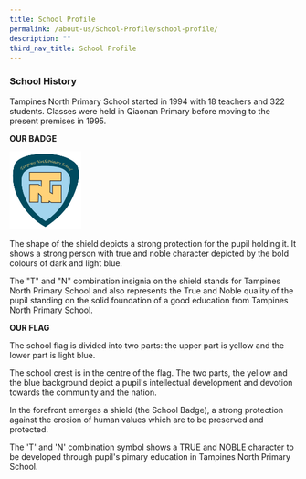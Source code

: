 ```yaml
---
title: School Profile
permalink: /about-us/School-Profile/school-profile/
description: ""
third_nav_title: School Profile
---
```

### School History

Tampines North Primary School started in 1994 with 18 teachers and 322 students. Classes were held in Qiaonan Primary before moving to the present premises in 1995.


**OUR BADGE**

<img src="/images/Our%20Badge.png" 
     style="width:25%">

The shape of the shield depicts a strong protection for the pupil holding it. It shows a strong person with true and noble character depicted by the bold colours of dark and light blue.

The "T" and "N" combination insignia on the shield stands for Tampines North Primary School and also represents the True and Noble quality of the pupil standing on the solid foundation of a good education from Tampines North Primary School.

**OUR FLAG**

The school flag is divided into two parts: the upper part is yellow and the lower part is light blue.

The school crest is in the centre of the flag. The two parts, the yellow and the blue background depict a pupil's intellectual development and devotion towards the community and the nation.

In the forefront emerges a shield (the School Badge), a strong protection against the erosion of human values which are to be preserved and protected.

The 'T' and 'N' combination symbol shows a TRUE and NOBLE character to be developed through pupil's pimary education in Tampines North Primary School.
